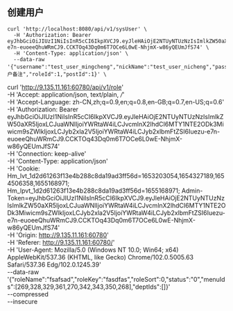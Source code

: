 ## 创建用户

```shell
curl 'http://localhost:8080/api/v1/sysUser' \
  -H 'Authorization: Bearer eyJhbGciOiJIUzI1NiIsInR5cCI6IkpXVCJ9.eyJleHAiOjE2NTUyNTUzNzIsImlkZW50aXR5IjoxLCJuaWNlIjoiYWRtaW4iLCJvcmlnX2lhdCI6MTY1NTE2ODk3Miwicm9sZWlkIjoxLCJyb2xla2V5IjoiYWRtaW4iLCJyb2xlbmFtZSI6Iuezu-e7n-euoeeQhuWRmCJ9.CCKTOq43Dq0m6T7OCe6L0wE-NhjmX-w86yQEUmJfS74' \
  -H 'Content-Type: application/json' \
  --data-raw '{"username":"test_user_mingcheng","nickName":"test_user_nicheng","password":"123456","phone":"13823282927","email":"test@qq.com","status":"0","remark":"用户备注","roleId":1,"postId":1}' \
```





curl 'http://9.135.11.161:60780/api/v1/role' \
  -H 'Accept: application/json, text/plain, */*' \
  -H 'Accept-Language: zh-CN,zh;q=0.9,en;q=0.8,en-GB;q=0.7,en-US;q=0.6' \
  -H 'Authorization: Bearer eyJhbGciOiJIUzI1NiIsInR5cCI6IkpXVCJ9.eyJleHAiOjE2NTUyNTUzNzIsImlkZW50aXR5IjoxLCJuaWNlIjoiYWRtaW4iLCJvcmlnX2lhdCI6MTY1NTE2ODk3Miwicm9sZWlkIjoxLCJyb2xla2V5IjoiYWRtaW4iLCJyb2xlbmFtZSI6Iuezu-e7n-euoeeQhuWRmCJ9.CCKTOq43Dq0m6T7OCe6L0wE-NhjmX-w86yQEUmJfS74' \
  -H 'Connection: keep-alive' \
  -H 'Content-Type: application/json' \
  -H 'Cookie: Hm_lvt_1d2d61263f13e4b288c8da19ad3ff56d=1653203054,1654327189,1654506358,1655168971; Hm_lpvt_1d2d61263f13e4b288c8da19ad3ff56d=1655168971; Admin-Token=eyJhbGciOiJIUzI1NiIsInR5cCI6IkpXVCJ9.eyJleHAiOjE2NTUyNTUzNzIsImlkZW50aXR5IjoxLCJuaWNlIjoiYWRtaW4iLCJvcmlnX2lhdCI6MTY1NTE2ODk3Miwicm9sZWlkIjoxLCJyb2xla2V5IjoiYWRtaW4iLCJyb2xlbmFtZSI6Iuezu-e7n-euoeeQhuWRmCJ9.CCKTOq43Dq0m6T7OCe6L0wE-NhjmX-w86yQEUmJfS74' \
  -H 'Origin: http://9.135.11.161:60780' \
  -H 'Referer: http://9.135.11.161:60780/' \
  -H 'User-Agent: Mozilla/5.0 (Windows NT 10.0; Win64; x64) AppleWebKit/537.36 (KHTML, like Gecko) Chrome/102.0.5005.63 Safari/537.36 Edg/102.0.1245.39' \
  --data-raw '{"roleName":"fsafsad","roleKey":"fasdfas","roleSort":0,"status":"0","menuIds":[269,328,329,361,270,342,343,350,268],"deptIds":[]}' \
  --compressed \
  --insecure